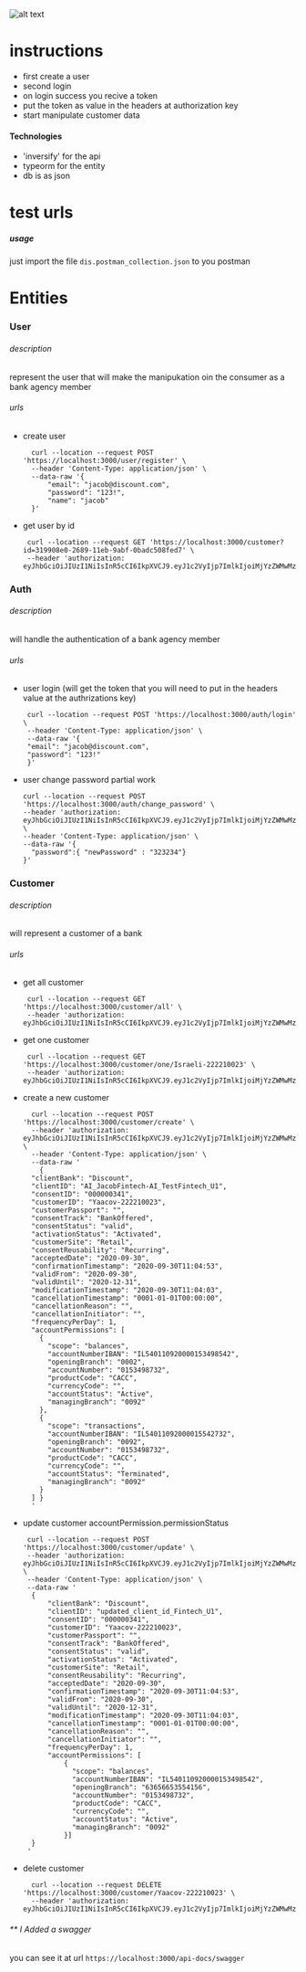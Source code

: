 ![alt text](https://encrypted-tbn0.gstatic.com/images?q=tbn%3AANd9GcTPLoqEqtL8tOM9PTZJuavwSCVoGlsIauBsHA&usqp=CAU)

# instructions
* first create a user
* second login
* on login success you recive a token 
* put the token as value in the headers at authorization key
* start manipulate customer data

#### Technologies
* 'inversify' for the api
* typeorm for the entity
* db is as json


# test urls
##### usage
just import the file `dis.postman_collection.json`
to you postman

# Entities
### User
###### description
represent the user that will make the manipukation oin the consumer as a bank agency member
###### urls
* create user

        curl --location --request POST 'https://localhost:3000/user/register' \
        --header 'Content-Type: application/json' \
        --data-raw '{
            "email": "jacob@discount.com",
            "password": "123!",
            "name": "jacob"
        }'
 
 
 * get user by id 

        curl --location --request GET 'https://localhost:3000/customer?id=319908e0-2689-11eb-9abf-0badc508fed7' \
        --header 'authorization: eyJhbGciOiJIUzI1NiIsInR5cCI6IkpXVCJ9.eyJ1c2VyIjp7ImlkIjoiMjYzZWMwMzAtMjY4My0xMWViLTllNzQtOTUyYzFkOTJjZTgwIiwibmFtZSI6ImphY29iIiwiZW1haWwiOiJqYWNvYkBkaXNjb3VudC5jb20ifSwiaWF0IjoxNjA1MzY0NTkyLCJleHAiOjE2MDU5NjkzOTJ9.pnLtiX8wnj6R8gtNO1erx9BAP9m5uzfNFVCOE4PaUak'
 
 
### Auth
###### description
will handle the authentication of a bank agency member
###### urls
* user login (will get the token that you will need to put in the headers value at the authrizations key)

       curl --location --request POST 'https://localhost:3000/auth/login' \
       --header 'Content-Type: application/json' \
       --data-raw '{
       "email": "jacob@discount.com",
       "password": "123!"
       }'
 
 
 *  user change password partial work 

        curl --location --request POST 'https://localhost:3000/auth/change_password' \
        --header 'authorization: eyJhbGciOiJIUzI1NiIsInR5cCI6IkpXVCJ9.eyJ1c2VyIjp7ImlkIjoiMjYzZWMwMzAtMjY4My0xMWViLTllNzQtOTUyYzFkOTJjZTgwIiwibmFtZSI6ImphY29iIiwiZW1haWwiOiJqYWNvYkBkaXNjb3VudC5jb20ifSwiaWF0IjoxNjA1MzY0NTkyLCJleHAiOjE2MDU5NjkzOTJ9.pnLtiX8wnj6R8gtNO1erx9BAP9m5uzfNFVCOE4PaUak' \
        --header 'Content-Type: application/json' \
        --data-raw '{
          "password":{ "newPassword" : "323234"}
        }'
        
        
### Customer
###### description
will represent a customer of a bank
###### urls
* get all customer

       curl --location --request GET 'https://localhost:3000/customer/all' \
       --header 'authorization: eyJhbGciOiJIUzI1NiIsInR5cCI6IkpXVCJ9.eyJ1c2VyIjp7ImlkIjoiMjYzZWMwMzAtMjY4My0xMWViLTllNzQtOTUyYzFkOTJjZTgwIiwibmFtZSI6ImphY29iIiwiZW1haWwiOiJqYWNvYkBkaXNjb3VudC5jb20ifSwiaWF0IjoxNjA1MzY0NTkyLCJleHAiOjE2MDU5NjkzOTJ9.pnLtiX8wnj6R8gtNO1erx9BAP9m5uzfNFVCOE4PaUak'
 * get one customer
 
        curl --location --request GET 'https://localhost:3000/customer/one/Israeli-222210023' \
        --header 'authorization: eyJhbGciOiJIUzI1NiIsInR5cCI6IkpXVCJ9.eyJ1c2VyIjp7ImlkIjoiMjYzZWMwMzAtMjY4My0xMWViLTllNzQtOTUyYzFkOTJjZTgwIiwibmFtZSI6ImphY29iIiwiZW1haWwiOiJqYWNvYkBkaXNjb3VudC5jb20ifSwiaWF0IjoxNjA1MzY0NTkyLCJleHAiOjE2MDU5NjkzOTJ9.pnLtiX8wnj6R8gtNO1erx9BAP9m5uzfNFVCOE4PaUak'
* create a new customer 
 
        curl --location --request POST 'https://localhost:3000/customer/create' \
        --header 'authorization: eyJhbGciOiJIUzI1NiIsInR5cCI6IkpXVCJ9.eyJ1c2VyIjp7ImlkIjoiMjYzZWMwMzAtMjY4My0xMWViLTllNzQtOTUyYzFkOTJjZTgwIiwibmFtZSI6ImphY29iIiwiZW1haWwiOiJqYWNvYkBkaXNjb3VudC5jb20ifSwiaWF0IjoxNjA1MzY0NTkyLCJleHAiOjE2MDU5NjkzOTJ9.pnLtiX8wnj6R8gtNO1erx9BAP9m5uzfNFVCOE4PaUak' \
        --header 'Content-Type: application/json' \
        --data-raw '
          {
        "clientBank": "Discount",
        "clientID": "AI_JacobFintech-AI_TestFintech_U1",
        "consentID": "000000341",
        "customerID": "Yaacov-222210023",
        "customerPassport": "",
        "consentTrack": "BankOffered",
        "consentStatus": "valid",
        "activationStatus": "Activated",
        "customerSite": "Retail",
        "consentReusability": "Recurring",
        "acceptedDate": "2020-09-30",
        "confirmationTimestamp": "2020-09-30T11:04:53",
        "validFrom": "2020-09-30",
        "validUntil": "2020-12-31",
        "modificationTimestamp": "2020-09-30T11:04:03",
        "cancellationTimestamp": "0001-01-01T00:00:00",
        "cancellationReason": "",
        "cancellationInitiator": "",
        "frequencyPerDay": 1,
        "accountPermissions": [
          {
            "scope": "balances",
            "accountNumberIBAN": "IL540110920000153498542",
            "openingBranch": "0002",
            "accountNumber": "0153498732",
            "productCode": "CACC",
            "currencyCode": "",
            "accountStatus": "Active",
            "managingBranch": "0092"
          },
          {
            "scope": "transactions",
            "accountNumberIBAN": "IL54011092000015542732",
            "openingBranch": "0092",
            "accountNumber": "0153498732",
            "productCode": "CACC",
            "currencyCode": "",
            "accountStatus": "Terminated",
            "managingBranch": "0092"
          }
        ] }
        '


* update customer accountPermission.permissionStatus  

       curl --location --request POST 'https://localhost:3000/customer/update' \
       --header 'authorization: eyJhbGciOiJIUzI1NiIsInR5cCI6IkpXVCJ9.eyJ1c2VyIjp7ImlkIjoiMjYzZWMwMzAtMjY4My0xMWViLTllNzQtOTUyYzFkOTJjZTgwIiwibmFtZSI6ImphY29iIiwiZW1haWwiOiJqYWNvYkBkaXNjb3VudC5jb20ifSwiaWF0IjoxNjA1MzY0NTkyLCJleHAiOjE2MDU5NjkzOTJ9.pnLtiX8wnj6R8gtNO1erx9BAP9m5uzfNFVCOE4PaUak' \
       --header 'Content-Type: application/json' \
       --data-raw '
        {
            "clientBank": "Discount",
            "clientID": "updated_client_id_Fintech_U1",
            "consentID": "000000341",
            "customerID": "Yaacov-222210023",
            "customerPassport": "",
            "consentTrack": "BankOffered",
            "consentStatus": "valid",
            "activationStatus": "Activated",
            "customerSite": "Retail",
            "consentReusability": "Recurring",
            "acceptedDate": "2020-09-30",
            "confirmationTimestamp": "2020-09-30T11:04:53",
            "validFrom": "2020-09-30",
            "validUntil": "2020-12-31",
            "modificationTimestamp": "2020-09-30T11:04:03",
            "cancellationTimestamp": "0001-01-01T00:00:00",
            "cancellationReason": "",
            "cancellationInitiator": "",
            "frequencyPerDay": 1,
            "accountPermissions": [
                {
                  "scope": "balances",
                  "accountNumberIBAN": "IL540110920000153498542",
                  "openingBranch": "63656653554156",
                  "accountNumber": "0153498732",
                  "productCode": "CACC",
                  "currencyCode": "",
                  "accountStatus": "Active",
                  "managingBranch": "0092"
                }]
        }
       '


* delete customer 
 
        curl --location --request DELETE 'https://localhost:3000/customer/Yaacov-222210023' \
        --header 'authorization: eyJhbGciOiJIUzI1NiIsInR5cCI6IkpXVCJ9.eyJ1c2VyIjp7ImlkIjoiMjYzZWMwMzAtMjY4My0xMWViLTllNzQtOTUyYzFkOTJjZTgwIiwibmFtZSI6ImphY29iIiwiZW1haWwiOiJqYWNvYkBkaXNjb3VudC5jb20ifSwiaWF0IjoxNjA1MzY0NTkyLCJleHAiOjE2MDU5NjkzOTJ9.pnLtiX8wnj6R8gtNO1erx9BAP9m5uzfNFVCOE4PaUak'

###### **  I Added a swagger 
you can see it at url `https://localhost:3000/api-docs/swagger`

